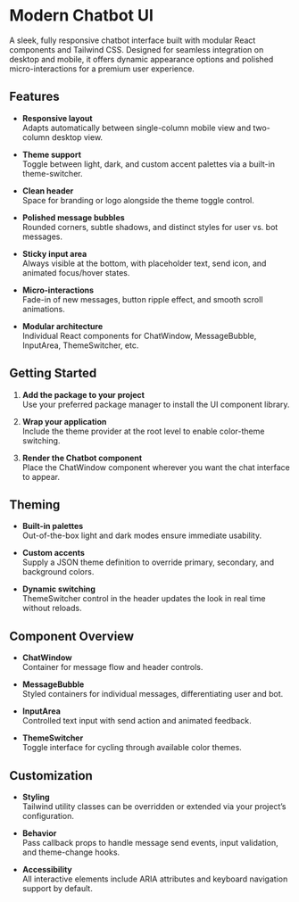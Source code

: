 # Modern Chatbot UI

A sleek, fully responsive chatbot interface built with modular React components and Tailwind CSS. Designed for seamless integration on desktop and mobile, it offers dynamic appearance options and polished micro-interactions for a premium user experience.

## Features

- **Responsive layout**  
  Adapts automatically between single-column mobile view and two-column desktop view.

- **Theme support**  
  Toggle between light, dark, and custom accent palettes via a built-in theme-switcher.

- **Clean header**  
  Space for branding or logo alongside the theme toggle control.

- **Polished message bubbles**  
  Rounded corners, subtle shadows, and distinct styles for user vs. bot messages.

- **Sticky input area**  
  Always visible at the bottom, with placeholder text, send icon, and animated focus/hover states.

- **Micro-interactions**  
  Fade-in of new messages, button ripple effect, and smooth scroll animations.

- **Modular architecture**  
  Individual React components for ChatWindow, MessageBubble, InputArea, ThemeSwitcher, etc.

## Getting Started

1. **Add the package to your project**  
   Use your preferred package manager to install the UI component library.

2. **Wrap your application**  
   Include the theme provider at the root level to enable color-theme switching.

3. **Render the Chatbot component**  
   Place the ChatWindow component wherever you want the chat interface to appear.

## Theming

- **Built-in palettes**  
  Out-of-the-box light and dark modes ensure immediate usability.

- **Custom accents**  
  Supply a JSON theme definition to override primary, secondary, and background colors.

- **Dynamic switching**  
  ThemeSwitcher control in the header updates the look in real time without reloads.

## Component Overview

- **ChatWindow**  
  Container for message flow and header controls.

- **MessageBubble**  
  Styled containers for individual messages, differentiating user and bot.

- **InputArea**  
  Controlled text input with send action and animated feedback.

- **ThemeSwitcher**  
  Toggle interface for cycling through available color themes.

## Customization

- **Styling**  
  Tailwind utility classes can be overridden or extended via your project’s configuration.

- **Behavior**  
  Pass callback props to handle message send events, input validation, and theme-change hooks.

- **Accessibility**  
  All interactive elements include ARIA attributes and keyboard navigation support by default.
